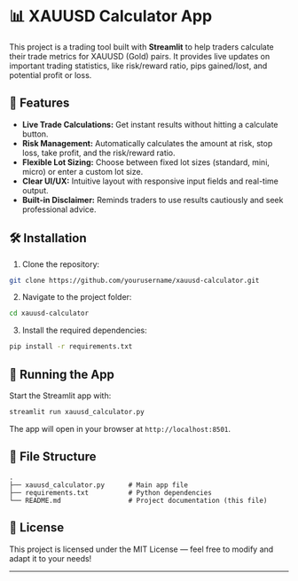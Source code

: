 # 📊 XAUUSD Calculator App

This project is a trading tool built with **Streamlit** to help traders calculate their trade metrics for XAUUSD (Gold) pairs. It provides live updates on important trading statistics, like risk/reward ratio, pips gained/lost, and potential profit or loss.

## 🚀 Features

- **Live Trade Calculations:** Get instant results without hitting a calculate button.
- **Risk Management:** Automatically calculates the amount at risk, stop loss, take profit, and the risk/reward ratio.
- **Flexible Lot Sizing:** Choose between fixed lot sizes (standard, mini, micro) or enter a custom lot size.
- **Clear UI/UX:** Intuitive layout with responsive input fields and real-time output.
- **Built-in Disclaimer:** Reminds traders to use results cautiously and seek professional advice.

## 🛠️ Installation

1. Clone the repository:

```bash
git clone https://github.com/yourusername/xauusd-calculator.git
```

2. Navigate to the project folder:

```bash
cd xauusd-calculator
```

3. Install the required dependencies:

```bash
pip install -r requirements.txt
```

## 🚀 Running the App

Start the Streamlit app with:

```bash
streamlit run xauusd_calculator.py
```

The app will open in your browser at `http://localhost:8501`.

## 📂 File Structure

```
.
├── xauusd_calculator.py      # Main app file
├── requirements.txt          # Python dependencies
└── README.md                 # Project documentation (this file)
```

## 📄 License

This project is licensed under the MIT License — feel free to modify and adapt it to your needs!

---



